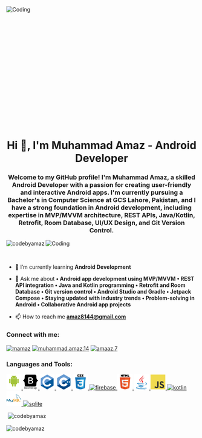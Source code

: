<img align="right" alt="Coding" width="1000" height="350" src="https://cdn.dribbble.com/users/2475489/screenshots/10958341/media/1a42f156117294570ccd94f0b79a7395.gif">
<h1 align="center">Hi 👋, I'm Muhammad Amaz - Android Developer</h1>
<h3 align="center">Welcome to my GitHub profile! I'm Muhammad Amaz, a skilled Android Developer with a passion for creating user-friendly and interactive Android apps. I'm currently pursuing a Bachelor's in Computer Science at GCS Lahore, Pakistan, and I have a strong foundation in Android development, including expertise in MVP/MVVM architecture, REST APIs, Java/Kotlin, Retrofit, Room Database, UI/UX Design, and Git Version Control.</h3>
<img align="right" alt="Coding" width="400" src="https://img.etimg.com/thumb/width-1200,height-900,imgsize-638053,resizemode-75,msid-84146083/prime/technology-and-startups/booting-up-developer-economy-how-tech-startups-are-helping-coders-build-and-test-software-faster.jpg">
<p align="left"> <img src="https://komarev.com/ghpvc/?username=codebyamaz&label=Profile%20views&color=0e75b6&style=flat" alt="codebyamaz" /> </p>

<p align="left"> <a href="https://twitter.com/" target="blank"><img src="https://img.shields.io/twitter/follow/?logo=twitter&style=for-the-badge" alt="" /></a> </p>

- 🌱 I’m currently learning **Android Development**

- 💬 Ask me about **• Android app development using MVP/MVVM • REST API integration • Java and Kotlin programming • Retrofit and Room Database • Git version control • Android Studio and Gradle • Jetpack Compose • Staying updated with industry trends • Problem-solving in Android • Collaborative Android app projects**

- 📫 How to reach me **amaz8144@gmail.com**

<h3 align="left">Connect with me:</h3>
<p align="left">
<a href="https://linkedin.com/in/mamaz" target="blank"><img align="center" src="https://raw.githubusercontent.com/rahuldkjain/github-profile-readme-generator/master/src/images/icons/Social/linked-in-alt.svg" alt="mamaz" height="30" width="40" /></a>
<a href="https://fb.com/muhammad.amaz.14" target="blank"><img align="center" src="https://raw.githubusercontent.com/rahuldkjain/github-profile-readme-generator/master/src/images/icons/Social/facebook.svg" alt="muhammad.amaz.14" height="30" width="40" /></a>
<a href="https://instagram.com/amaaz.7" target="blank"><img align="center" src="https://raw.githubusercontent.com/rahuldkjain/github-profile-readme-generator/master/src/images/icons/Social/instagram.svg" alt="amaaz.7" height="30" width="40" /></a>
</p>

<h3 align="left">Languages and Tools:</h3>
<p align="left"> <a href="https://developer.android.com" target="_blank" rel="noreferrer"> <img src="https://raw.githubusercontent.com/devicons/devicon/master/icons/android/android-original-wordmark.svg" alt="android" width="40" height="40"/> </a> <a href="https://getbootstrap.com" target="_blank" rel="noreferrer"> <img src="https://raw.githubusercontent.com/devicons/devicon/master/icons/bootstrap/bootstrap-plain-wordmark.svg" alt="bootstrap" width="40" height="40"/> </a> <a href="https://www.cprogramming.com/" target="_blank" rel="noreferrer"> <img src="https://raw.githubusercontent.com/devicons/devicon/master/icons/c/c-original.svg" alt="c" width="40" height="40"/> </a> <a href="https://www.w3schools.com/cpp/" target="_blank" rel="noreferrer"> <img src="https://raw.githubusercontent.com/devicons/devicon/master/icons/cplusplus/cplusplus-original.svg" alt="cplusplus" width="40" height="40"/> </a> <a href="https://www.w3schools.com/css/" target="_blank" rel="noreferrer"> <img src="https://raw.githubusercontent.com/devicons/devicon/master/icons/css3/css3-original-wordmark.svg" alt="css3" width="40" height="40"/> </a> <a href="https://firebase.google.com/" target="_blank" rel="noreferrer"> <img src="https://www.vectorlogo.zone/logos/firebase/firebase-icon.svg" alt="firebase" width="40" height="40"/> </a> <a href="https://www.w3.org/html/" target="_blank" rel="noreferrer"> <img src="https://raw.githubusercontent.com/devicons/devicon/master/icons/html5/html5-original-wordmark.svg" alt="html5" width="40" height="40"/> </a> <a href="https://www.java.com" target="_blank" rel="noreferrer"> <img src="https://raw.githubusercontent.com/devicons/devicon/master/icons/java/java-original.svg" alt="java" width="40" height="40"/> </a> <a href="https://developer.mozilla.org/en-US/docs/Web/JavaScript" target="_blank" rel="noreferrer"> <img src="https://raw.githubusercontent.com/devicons/devicon/master/icons/javascript/javascript-original.svg" alt="javascript" width="40" height="40"/> </a> <a href="https://kotlinlang.org" target="_blank" rel="noreferrer"> <img src="https://www.vectorlogo.zone/logos/kotlinlang/kotlinlang-icon.svg" alt="kotlin" width="40" height="40"/> </a> <a href="https://www.mysql.com/" target="_blank" rel="noreferrer"> <img src="https://raw.githubusercontent.com/devicons/devicon/master/icons/mysql/mysql-original-wordmark.svg" alt="mysql" width="40" height="40"/> </a> <a href="https://www.sqlite.org/" target="_blank" rel="noreferrer"> <img src="https://www.vectorlogo.zone/logos/sqlite/sqlite-icon.svg" alt="sqlite" width="40" height="40"/> </a> </p>

<p>&nbsp;<img align="center" src="https://github-readme-stats.vercel.app/api?username=codebyamaz&show_icons=true&locale=en" alt="codebyamaz" /></p>

<p><img align="center" src="https://github-readme-streak-stats.herokuapp.com/?user=codebyamaz&" alt="codebyamaz" /></p>
